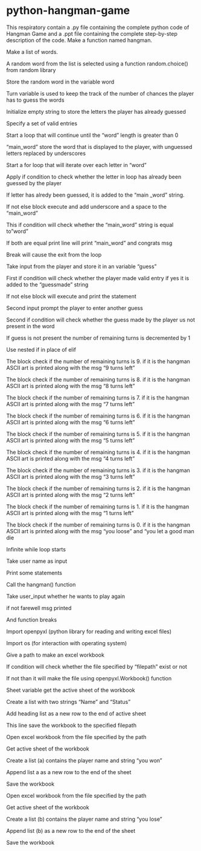 # python-hangman-game
This respiratory contain a .py file containing the complete python code of Hangman Game and a .ppt file containing the complete step-by-step description of the code.
Make a function named hangman.

Make a list of words.

A random word from the list is selected using a function random.choice() from random library

Store the random word in the variable word

Turn variable is used to keep the track of the number of chances the player has to guess the words

Initialize empty string to store the letters the player has already guessed

Specify a set of valid entries

Start a loop that will continue until the “word” length is greater than 0

“main_word” store the word that is displayed to the player, with unguessed letters replaced by underscores

Start a for loop that will iterate over each letter in “word” 

Apply if condition to check whether the letter in loop has already been guessed by the player

If letter has alredy been guessed, it is added to the “main _word” string.

If not else block execute and add underscore and a space to the “main_word”

This if condition will check whether the “main_word” string is equal to”word”

If both are equal print line will print “main_word” and congrats msg

Break will cause the exit from the loop

Take input from the player and store it in an variable “guess”

First if condition will check whether the player made valid entry if yes it is added to the “guessmade” string 

If not else block will execute and print the statement

Second input prompt the player to enter another guess

Second if condition will check whether the guess made by the player us not present in the word

If guess is not present the number of remaining turns is decremented by 1

Use nested if in place of elif

The block check if the number of remaining turns is 9. if it is the hangman ASCII art is printed along with the msg “9 turns left”

The block check if the number of remaining turns is 8. if it is the hangman ASCII art is printed along with the msg “8 turns left”

The block check if the number of remaining turns is 7. if it is the hangman ASCII art is printed along with the msg “7 turns left”

The block check if the number of remaining turns is 6. if it is the hangman ASCII art is printed along with the msg “6 turns left”

The block check if the number of remaining turns is 5. if it is the hangman ASCII art is printed along with the msg “5 turns left”

The block check if the number of remaining turns is 4. if it is the hangman ASCII art is printed along with the msg “4 turns left”

The block check if the number of remaining turns is 3. if it is the hangman ASCII art is printed along with the msg “3 turns left”

The block check if the number of remaining turns is 2. if it is the hangman ASCII art is printed along with the msg “2 turns left”

The block check if the number of remaining turns is 1. if it is the hangman ASCII art is printed along with the msg “1 turns left”

The block check if the number of remaining turns is 0. if it is the hangman ASCII art is printed along with the msg “you loose” and “you let a good man die

Infinite while loop starts

Take user name as input

Print some statements

Call the hangman() function

Take user_input whether he wants to play again

 if not farewell msg printed 

And function breaks

Import openpyxl (python library for reading and writing excel files)

Import os (for interaction with operating system)

Give a path to make an excel workbook

If condition will check whether the file specified by “filepath” exist or not

If not than it will make the file using openpyxl.Workbook() function

Sheet variable get the active sheet of the workbook

Create a list with two strings “Name” and “Status”

Add heading list as a new row to the end of active sheet

This line save the workbook to the specified filepath

Open excel workbook from the file specified by the path

Get active sheet of the workbook

Create a list (a) contains the player name and string “you won”

Append list a as a new row to the end of the sheet

Save the workbook

Open excel workbook from the file specified by the path

Get active sheet of the workbook

Create a list (b) contains the player name and string “you lose”

Append list (b) as a new row to the end of the sheet

Save the workbook
